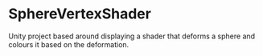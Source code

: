 # SphereVertexShader

Unity project based around displaying a shader that deforms a sphere and colours it based on the deformation.
